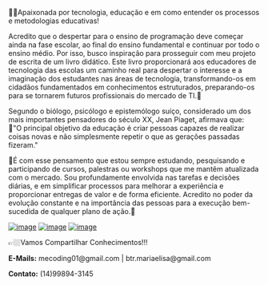 <p>🖖🏼Apaixonada por tecnologia, educação e em como entender os processos e metodologias educativas!</p>

<p>Acredito que o despertar para o ensino de programação deve começar ainda na fase escolar, ao final do ensino fundamental e continuar por todo o ensino médio. 
  Por isso, busco inspiração para prosseguir com meu projeto de escrita de um livro didático. Este livro proporcionará aos educadores de tecnologia das 
  escolas um caminho real para despertar o interesse e a imaginação dos estudantes nas áreas de tecnologia, transformando-os em cidadãos fundamentados em 
  conhecimentos estruturados, preparando-os para se tornarem futuros profissionais do mercado de TI.🌟<br />

<p>Segundo o biólogo, psicólogo e epistemólogo suíço, considerado um dos mais importantes pensadores do século XX, Jean Piaget, afirmava que:<br /> 
  💭"O principal objetivo da educação é criar pessoas capazes de realizar coisas novas e não simplesmente repetir o que as gerações passadas fizeram."</p>
  
<p>
  🚀É com esse pensamento que estou sempre estudando, pesquisando e participando de cursos, palestras ou workshops que me mantêm atualizada com o mercado. 
  Sou profundamente envolvida nas tarefas e decisões diárias, e em simplificar processos para melhorar a experiência e proporcionar entregas de valor e de forma eficiente. 
  Acredito no poder da evolução constante e na importância das pessoas para a execução bem-sucedida de qualquer plano de ação.💞️
</p>

<p> 
  
  <a href="https://www.linkedin.com/in/mariaelisabtr/" target="_blank">![image](https://github.com/user-attachments/assets/68dfe3d7-5aa0-4e2f-94a2-9af8ee521f04)</a>
  <a href="https://www.instagram.com/stories/highlights/17989595744591905/" target="_blank">![image](https://github.com/user-attachments/assets/1a98a50b-9cae-471d-a4a7-4c63e45ee43f)</a>
  <a href="mecoding01@gmail.com" target="_blank">![image](https://github.com/user-attachments/assets/f9cd5430-5a2d-434d-893d-c9b0f1160b9f)</a>
  
  👉🏼Vamos Compartilhar Conhecimentos!!!<br />
  <p><b>E-Mails:</b> 
  mecoding01@gmail.com | btr.mariaelisa@gmail.com</p>
  <b>Contato:</b> (14)99894-3145
</p>
